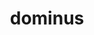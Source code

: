 ---
title: dominus
meaning: master
ch: eleven
pos: noun
stem: domin
genend: ī
abbgender: m.
abbgender2: masc.
gender: masculine
declension: second
f1: yes
f: yes
---